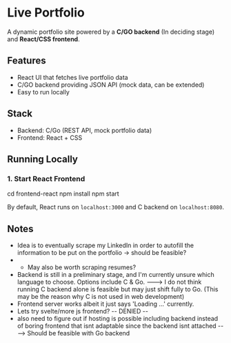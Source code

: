 # Live Portfolio

A dynamic portfolio site powered by a **C/GO backend** (In deciding stage) and **React/CSS frontend**.

## Features

- React UI that fetches live portfolio data
- C/GO backend providing JSON API (mock data, can be extended)
- Easy to run locally

## Stack

- Backend: C/Go (REST API, mock portfolio data)
- Frontend: React + CSS

## Running Locally


### 1. Start React Frontend
cd frontend-react
npm install
npm start

By default, React runs on `localhost:3000` and C backend on `localhost:8080`.

## Notes

- Idea is to eventually scrape my LinkedIn in order to autofill the information to be put on the portfolio  -> should be feasible?
-   - May also be worth scraping resumes?
- Backend is still in a preliminary stage, and I'm currently unsure which language to choose. Options include C & Go. ---> I do not think running C backend alone is feasible but may just shift fully to Go. (This may be the reason why C is not used in web development)
- Frontend server works albeit it just says 'Loading ...' currently.
- Lets try svelte/more js frontend? -- DENIED --
- also need to figure out if hosting is possible including backend instead of boring frontend that isnt adaptable since the backend isnt attached ----> Should be feasible with Go backend
